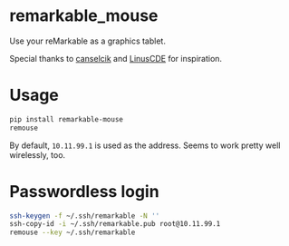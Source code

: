 # remarkable_mouse

Use your reMarkable as a graphics tablet.

Special thanks to [canselcik](https://github.com/canselcik/libremarkable) and [LinusCDE](https://github.com/LinusCDE/rmWacomToMouse) for inspiration.

# Usage

``` bash
pip install remarkable-mouse
remouse
```

By default, `10.11.99.1` is used as the address.  Seems to work pretty well wirelessly, too.

# Passwordless login

``` bash
ssh-keygen -f ~/.ssh/remarkable -N ''
ssh-copy-id -i ~/.ssh/remarkable.pub root@10.11.99.1
remouse --key ~/.ssh/remarkable
```
